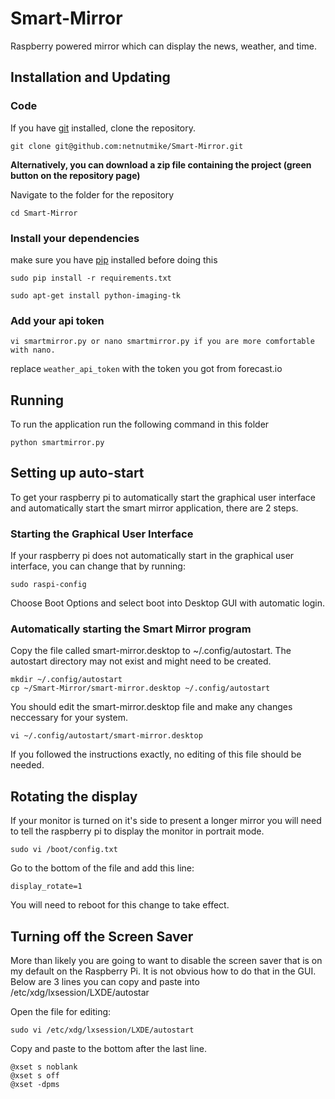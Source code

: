# Smart-Mirror
Raspberry powered mirror which can display the news, weather, and time.

## Installation and Updating
### Code
If you have [git](https://git-scm.com/book/en/v2/Getting-Started-Installing-Git) installed, clone the repository.

```
git clone git@github.com:netnutmike/Smart-Mirror.git
```

**Alternatively, you can download a zip file containing the project (green button on the repository page)**

Navigate to the folder for the repository

```
cd Smart-Mirror
```

### Install your dependencies 
make sure you have [pip](https://pip.pypa.io/en/stable/installing/) installed before doing this

```
sudo pip install -r requirements.txt
```

```
sudo apt-get install python-imaging-tk
```

### Add your api token

```
vi smartmirror.py or nano smartmirror.py if you are more comfortable with nano.
```

replace `weather_api_token` with the token you got from forecast.io

## Running
To run the application run the following command in this folder

```
python smartmirror.py
```

## Setting up auto-start
To get your raspberry pi to automatically start the graphical user interface and automatically start the smart mirror application, there are 2 steps.

### Starting the Graphical User Interface
If your raspberry pi does not automatically start in the graphical user interface, you can change that by running:
```
sudo raspi-config
```

  Choose Boot Options and select boot into Desktop GUI with automatic login.
  
### Automatically starting the Smart Mirror program

   Copy the file called smart-mirror.desktop to ~/.config/autostart.  The autostart directory may not exist and might need to be created.
   
   ```
   mkdir ~/.config/autostart
   cp ~/Smart-Mirror/smart-mirror.desktop ~/.config/autostart
   ```
   
   You should edit the smart-mirror.desktop file and make any changes neccessary for your system.
   
   ```
   vi ~/.config/autostart/smart-mirror.desktop
   ```
   
   If you followed the instructions exactly, no editing of this file should be needed.
   

## Rotating the display
If your monitor is turned on it's side to present a longer mirror you will need to tell the raspberry pi to display the monitor in portrait mode.  

```
sudo vi /boot/config.txt
```

Go to the bottom of the file and add this line:
```
display_rotate=1
```
You will need to reboot for this change to take effect.

## Turning off the Screen Saver
More than likely you are going to want to disable the screen saver that is on my default on the Raspberry Pi.  It is not obvious how to do that in the GUI.  Below are 3 lines you can copy and paste into /etc/xdg/lxsession/LXDE/autostar

Open the file for editing:
```
sudo vi /etc/xdg/lxsession/LXDE/autostart
```

Copy and paste to the bottom after the last line.
```
@xset s noblank 
@xset s off 
@xset -dpms
```
